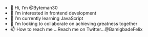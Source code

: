 - 👋 Hi, I’m @Byteman30
- 👀 I’m interested in frontend development
- 🌱 I’m currently learning JavaScript
- 💞️ I’m looking to collaborate on achieving greatness together
- 📫 How to reach me ...Reach me on Twitter...@BamigbadeFelix

<!---
Byteman30/Byteman30 is a ✨ special ✨ repository because its `README.md` (this file) appears on your GitHub profile.
You can click the Preview link to take a look at your changes.
--->
